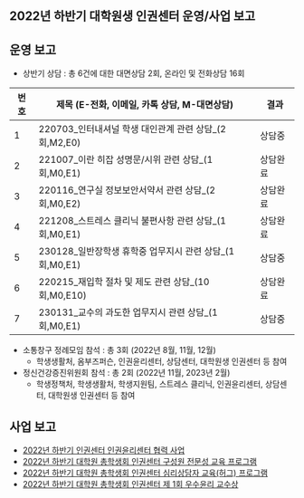 ﻿## 2022년 하반기 대학원생 인권센터 운영/사업 보고

## 운영 보고
- 상반기 상담 : 총 6건에 대한 대면상담 2회, 온라인 및 전화상담 16회

|   번호  |   제목 (E-전화, 이메일, 카톡 상담, M-대면상담)  |   결과  |
|---|---|---|
|   1  |  220703_인터내셔널 학생 대인관계 관련 상담_(2회,M2,E0)  |   상담중  |
|   2  |  221007_이란 히잡 성명문/시위 관련 상담_(1회,M0,E1)  |   상담완료  |
|   3  |  220116_연구실 정보보안서약서 관련 상담_(2회,M0,E2)  |   상담완료  |
|   4  |  221208_스트레스 클리닉 불편사항 관련 상담_(1회,M0,E1)  |   상담완료  |
|   5  |  230128_일반장학생 휴학중 업무지시 관련 상담_(1회,M0,E1)  |   상담중  |
|   6  |  220215_재입학 절차 및 제도 관련 상담_(10회,M0,E10)  |   상담완료  |
|   7  |  230131_교수의 과도한 업무지시 관련 상담_(1회,M0,E1)  |   상담중  |


- 소통창구 정례모임 참석 : 총 3회 (2022년 8월, 11월, 12월)
	- 학생생활처, 옴부즈퍼슨, 인권윤리센터, 상담센터, 대학원생 인권센터 등 참여
- 정신건강증진위원회 참석 : 총 2회 (2022년 11월, 2023년 2월)
	- 학생정책처, 학생생활처, 학생지원팀, 스트레스 클리닉, 인권윤리센터, 상담센터, 대학원생 인권센터 등 참여
## 사업 보고
- [2022년 하반기 인권센터 인권윤리센터 협력 사업](2022년-하반기-대학원-총학생회-인권센터-인권윤리센터-협력-사업.md)
- [2022년 하반기 대학원 총학생회 인권센터 구성원 전문성 교육 프로그램](2022년-하반기-대학원-총학생회-인권센터-구성원-전문성-교육-프로그램.md)
- [2022년 하반기 대학원 총학생회 인권센터 심리상담자 교육(허그) 프로그램](2022년-하반기-대학원-총학생회-인권센터-심리상담자-교육-허그프로그램.md)
- [2022년 하반기 대학원 총학생회 인권센터 제 1회 우수윤리 교수상](2022년-하반기-대학원-총학생회-인권센터-제1회-우수윤리-교수상.md)

